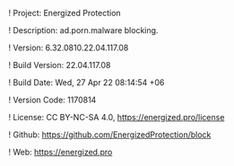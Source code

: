 ! Project: Energized Protection

! Description: ad.porn.malware blocking.

! Version: 6.32.0810.22.04.117.08

! Build Version: 22.04.117.08

! Build Date: Wed, 27 Apr 22 08:14:54 +06

! Version Code: 1170814

! License: CC BY-NC-SA 4.0, https://energized.pro/license

! Github: https://github.com/EnergizedProtection/block

! Web: https://energized.pro

